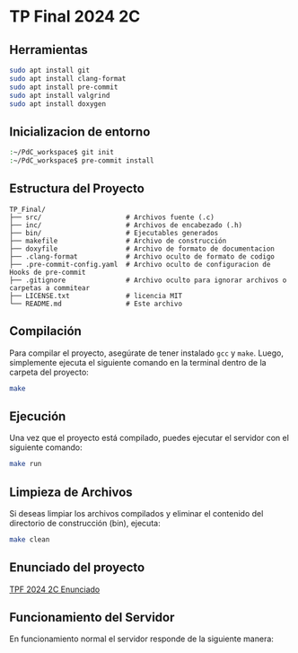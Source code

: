# TP Final 2024 2C

## Herramientas
```bash
sudo apt install git
sudo apt install clang-format
sudo apt install pre-commit
sudo apt install valgrind
sudo apt install doxygen
```

## Inicializacion de entorno

```bash
:~/PdC_workspace$ git init
:~/PdC_workspace$ pre-commit install
```

## Estructura del Proyecto
```
TP_Final/
├── src/                     # Archivos fuente (.c)
├── inc/                     # Archivos de encabezado (.h)
├── bin/                     # Ejecutables generados
├── makefile                 # Archivo de construcción
├── doxyfile                 # Archivo de formato de documentacion
├── .clang-format            # Archivo oculto de formato de codigo
├── .pre-commit-config.yaml  # Archivo oculto de configuracion de Hooks de pre-commit
├── .gitignore               # Archivo oculto para ignorar archivos o carpetas a commitear
├── LICENSE.txt              # licencia MIT
└── README.md                # Este archivo
```

## Compilación

Para compilar el proyecto, asegúrate de tener instalado `gcc` y `make`. Luego, simplemente ejecuta el siguiente comando en la terminal dentro de la carpeta del proyecto:

```bash
make
```

## Ejecución

Una vez que el proyecto está compilado, puedes ejecutar el servidor con el siguiente comando:

```bash
make run
```

## Limpieza de Archivos

Si deseas limpiar los archivos compilados y eliminar el contenido del directorio de construcción (bin), ejecuta:

```bash
make clean
```

## Enunciado del proyecto

[TPF 2024 2C Enunciado](./TP%20final%202024%202C.pdf)

## Funcionamiento del Servidor

En funcionamiento normal el servidor responde de la siguiente manera:
